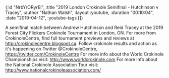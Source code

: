 {:id "NrbYrORyrEI",
 :title "2019 London Crokinole Semifinal - Hutchinson v Tracey",
 :author "Nathan Walsh",
 :layout :youtube,
 :duration "00:10:04",
 :date "2019-04-12",
 :youtube-tags []}


A semifinal match between Andrew Hutchinson and Reid Tracey at the 2019 Forest City Flickers Crokinole Tournament in London, ON. For more from CrokinoleCentre, find full tournament previews and reviews at http://crokinolecentre.blogspot.ca. Follow crokinole results and action as it's happening on Twitter @CrokinoleCentre, https://twitter.com/CrokinoleCentre For more info about the World Crokinole Championships visit: http://www.worldcrokinole.com For more info about the National Crokinole Association Tour visit: http://www.nationalcrokinoleassociation.com/

